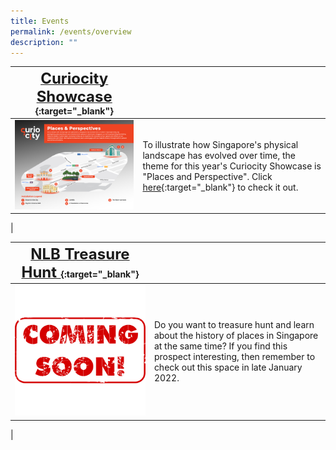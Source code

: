 ```yaml
---
title: Events
permalink: /events/overview
description: ""
---
```

| [**<font size=5> Curiocity Showcase </font>**](/story-maps/central-area){:target="_blank"}  |  | 
| -------- | -------- | 
| [<img src="/images/curiocityshowcasemap2022jan.jpg" alt="central-area" style="width:650px" />](/story-maps/central-area)   | To illustrate how Singapore's physical landscape has evolved over time, the theme for this year's Curiocity Showcase is "Places and Perspective". Click [here](/story-maps/central-area){:target="_blank"} to check it out.
|

| [**<font size=5> NLB Treasure Hunt </font>**](/story-maps/central-area){:target="_blank"}  |  | 
| -------- | -------- | 
| [<img src="/images/treasure-hunt-coming-soon-events-landing.png" alt="central-area" style="width:650px" />](/story-maps/central-area)   | Do you want to treasure hunt and learn about the history of places in Singapore at the same time? If you find this prospect interesting, then remember to check out this space in late January 2022.
|